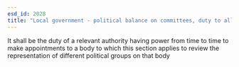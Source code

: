 ```yaml
---
esd_id: 2028
title: "Local government - political balance on committees, duty to allocate seats to political groups"
---
```


It shall be the duty of a relevant authority having power from time to time to make appointments to a body to which this section applies to review the representation of different political groups on that body

